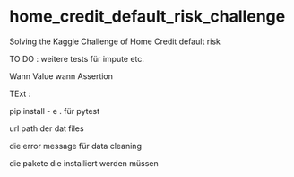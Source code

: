 # home_credit_default_risk_challenge
Solving the Kaggle Challenge of Home Credit default risk

TO DO : 
weitere tests für impute etc.

Wann Value wann Assertion





TExt :

pip install - e . für pytest

url path der dat files

die error message für data cleaning

die pakete die installiert werden müssen

